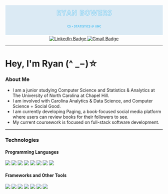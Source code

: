 <div id='header' align="center">
<img src='wideheader.png'>
</div>

<div id="badges" align="center"> 
<a href="https://www.linkedin.com/in/ryan-bowers-1007aa29a/">
  <img src="https://img.shields.io/badge/LinkedIn-0077B5?style=for-the-badge&logo=linkedin&logoColor=white" alt="LinkedIn Badge"/>
</a>
<a href="mailto:ryanb215@ad.unc.edu">
  <img src='https://img.shields.io/badge/Gmail-D14836?style=for-the-badge&logo=gmail&logoColor=white' alt="Gmail Badge" />
</a>
</div>

---
# Hey, I'm Ryan (^ _−)☆


### About Me

- I am a junior studying Computer Science and Statistics & Analytics at The University of North Carolina at Chapel Hill.
- I am involved with Carolina Analytics & Data Science, and Computer Science + Social Good.
- I am currently developing Paging, a book-focused social media platform where users can review books for their followers to see.
- My current coursework is focused on full-stack software development.

---

### Technologies

#### Programming Languages
<div id="badges"> 
  <img src='https://img.shields.io/badge/python-3670A0?style=for-the-badge&logo=python&logoColor=ffdd54' />
  <img src='https://img.shields.io/badge/JavaScript-323330?style=for-the-badge&logo=javascript&logoColor=F7DF1E' />
  <img src='https://img.shields.io/badge/TypeScript-007ACC?style=for-the-badge&logo=typescript&logoColor=white' />
  <img src='https://img.shields.io/badge/Swift-FA7343?style=for-the-badge&logo=swift&logoColor=white' />
  <img src='https://img.shields.io/badge/Java-ED8B00?style=for-the-badge&logo=openjdk&logoColor=white' />
  <img src='https://img.shields.io/badge/R-276DC3?style=for-the-badge&logo=r&logoColor=white' />
  <img src='https://img.shields.io/badge/HTML-239120?style=for-the-badge&logo=html5&logoColor=white' />
  <img src='https://img.shields.io/badge/CSS-239120?&style=for-the-badge&logo=css3&logoColor=white' />
</div>

#### Frameworks and Other Tools
<div id="badges"> 
  <img src='https://img.shields.io/badge/next.js-000000?style=for-the-badge&logo=nextdotjs&logoColor=white' />
  <img src='https://img.shields.io/badge/React-20232A?style=for-the-badge&logo=react&logoColor=61DAFB' />
  <img src='https://img.shields.io/badge/Angular-DD0031?style=for-the-badge&logo=angular&logoColor=white' />
  <img src='https://img.shields.io/badge/Tailwind_CSS-38B2AC?style=for-the-badge&logo=tailwind-css&logoColor=white' />
  <img src='https://img.shields.io/badge/Supabase-181818?style=for-the-badge&logo=supabase&logoColor=white' />
  <img src='https://img.shields.io/badge/Figma-F24E1E?style=for-the-badge&logo=figma&logoColor=white' />
  <img src='https://img.shields.io/badge/GIT-E44C30?style=for-the-badge&logo=git&logoColor=white' />
</div>
